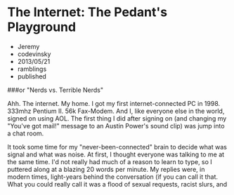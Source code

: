 # The Internet: The Pedant's Playground
- Jeremy
- codevinsky
- 2013/05/21
- ramblings
- published

###or "Nerds vs. Terrible Nerds"

Ahh. The internet. My home. I got my first internet-connected PC in 1998. 333mhz Pentium II. 56k Fax-Modem. And I, like everyone else in the world, signed on using AOL. The first thing I did after signing on (and changing my "You've got mail!" message to an Austin Power's sound clip) was jump into a chat room. 

It took some time for my "never-been-connected" brain to decide what was signal and what was noise. At first, I thought everyone was talking to me at the same time. I'd not really had much of a reason to learn to type, so I puttered along at a blazing 20 words per minute. My replies were, in modern times, light-years behind the conversation (if you can call it that. What you could really call it was a flood of sexual requests, racist slurs, and 